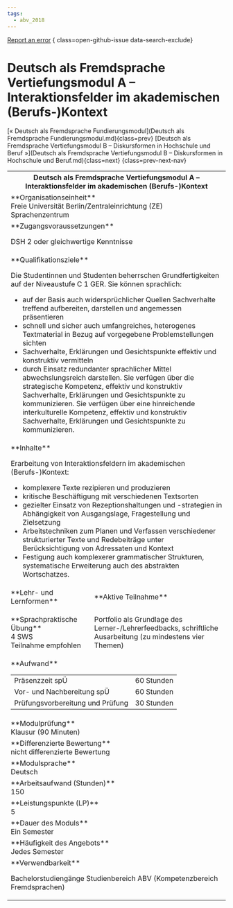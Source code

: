 ```yaml
---
tags:
  - abv_2018
---
```

[Report an error](https://github.com/SGSSGene/FUB-SUP/issues/new?title=Error%20in%20%22Deutsch%20als%20Fremdsprache%20Vertiefungsmodul%20A%20%E2%80%93%20Interaktionsfelder%20im%20akademischen%20%28Berufs-%29Kontext%22&body=There%20seems%20to%20be%20an%20error%20in%20module%20%22Deutsch%20als%20Fremdsprache%20Vertiefungsmodul%20A%20%E2%80%93%20Interaktionsfelder%20im%20akademischen%20%28Berufs-%29Kontext%22%2E%0A%0A%3CDescribe%20here%20a%20slightly%20more%20detailed%20description%20of%20what%20is%20wrong%3E&labels=bug)
{ class=open-github-issue data-search-exclude}

# Deutsch als Fremdsprache Vertiefungsmodul A – Interaktionsfelder im akademischen (Berufs-)Kontext

[« Deutsch als Fremdsprache Fundierungsmodul](Deutsch als Fremdsprache Fundierungsmodul.md){class=prev}
[Deutsch als Fremdsprache Vertiefungsmodul B – Diskursformen in Hochschule und Beruf »](Deutsch als Fremdsprache Vertiefungsmodul B – Diskursformen in Hochschule und Beruf.md){class=next}
{class=prev-next-nav}

<table markdown id="moduledesc">
<tr markdown class="moduledesc_head"><th colspan="2">Deutsch als Fremdsprache Vertiefungsmodul A – Interaktionsfelder im akademischen (Berufs-)Kontext </th></tr>
<tr markdown><td colspan="2">**Organisationseinheit**   <br>Freie Universität Berlin/Zentraleinrichtung (ZE) Sprachenzentrum</td></tr>


<tr markdown><td colspan="2">**Zugangsvoraussetzungen** <br>

DSH 2 oder gleichwertige Kenntnisse


</td></tr>
<tr markdown><td colspan="2">**Qualifikationsziele**    <br>

Die Studentinnen und Studenten beherrschen Grundfertigkeiten auf der
Niveaustufe C 1 GER. Sie können sprachlich:

- auf der Basis auch widersprüchlicher Quellen Sachverhalte treffend
  aufbereiten, darstellen und angemessen präsentieren
- schnell und sicher auch umfangreiches, heterogenes Textmaterial in Bezug
  auf vorgegebene Problemstellungen sichten
- Sachverhalte, Erklärungen und Gesichtspunkte effektiv und konstruktiv
  vermitteln
- durch Einsatz redundanter sprachlicher Mittel abwechslungsreich
  darstellen. Sie verfügen über die strategische Kompetenz, effektiv und
  konstruktiv Sachverhalte, Erklärungen und Gesichtspunkte zu kommunizieren.
  Sie verfügen über eine hinreichende interkulturelle Kompetenz, effektiv
  und konstruktiv Sachverhalte, Erklärungen und Gesichtspunkte zu
  kommunizieren.


</td></tr>
<tr markdown><td colspan="2">**Inhalte**                <br>

Erarbeitung von Interaktionsfeldern im akademischen (Berufs-)Kontext:

- komplexere Texte rezipieren und produzieren
- kritische Beschäftigung mit verschiedenen Textsorten
- gezielter Einsatz von Rezeptionshaltungen und -strategien in Abhängigkeit
  von Ausgangslage, Fragestellung und Zielsetzung
- Arbeitstechniken zum Planen und Verfassen verschiedener strukturierter
  Texte und Redebeiträge unter Berücksichtigung von Adressaten und Kontext
- Festigung auch komplexerer grammatischer Strukturen, systematische
  Erweiterung auch des abstrakten Wortschatzes.


</td></tr>

<tr markdown><td>**Lehr- und Lernformen**</td><td>**Aktive Teilnahme**</td></tr>
<tr markdown><td> **Sprachpraktische Übung** <br>4 SWS <br> Teilnahme empfohlen</td><td>

Portfolio als Grundlage des Lerner-/Lehrerfeedbacks, schriftliche Ausarbeitung (zu mindestens vier Themen)
</td></tr>
<tr markdown><td colspan="2">**Aufwand**                <br>
<table class="aufwand_table">
<tr><td>Präsenzzeit spÜ</td><td>60 Stunden</td></tr>
<tr><td>Vor- und Nachbereitung spÜ</td><td>60 Stunden</td></tr>
<tr><td>Prüfungsvorbereitung und Prüfung</td><td>30 Stunden</td></tr>
</table>

</td></tr>
<tr markdown><td colspan="2">**Modulprüfung**             <br>Klausur (90 Minuten)


</td></tr>
<tr markdown><td colspan="2">**Differenzierte Bewertung** <br>nicht differenzierte Bewertung

</td></tr>
<tr markdown><td colspan="2">**Modulsprache**             <br>Deutsch</td></tr>
<tr markdown><td colspan="2">**Arbeitsaufwand (Stunden)** <br>150</td></tr>
<tr markdown><td colspan="2">**Leistungspunkte (LP)**     <br>5</td></tr>
<tr markdown><td colspan="2">**Dauer des Moduls**         <br>Ein Semester</td></tr>
<tr markdown><td colspan="2">**Häufigkeit des Angebots**  <br>Jedes Semester</td></tr>
<tr markdown><td colspan="2">**Verwendbarkeit**           <br>

Bachelorstudiengänge Studienbereich ABV (Kompetenzbereich Fremdsprachen)


</td></tr>

</table>
